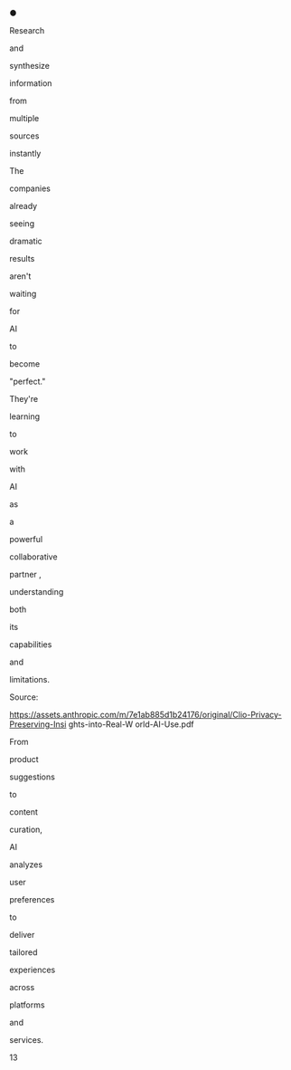 ●
 
Research
 
and
 
synthesize
 
information
 
from
 
multiple
 
sources
 
instantly
 
The
 
companies
 
already
 
seeing
 
dramatic
 
results
 
aren't
 
waiting
 
for
 
AI
 
to
 
become
 
"perfect."
 
They're
 
learning
 
to
 
work
 
with
 
AI
 
as
 
a
 
powerful
 
collaborative
 
partner ,
 
understanding
 
both
 
its
 
capabilities
 
and
 
limitations.
 
 
 
Source:
 
https://assets.anthropic.com/m/7e1ab885d1b24176/original/Clio-Privacy-Preserving-Insi
ghts-into-Real-W orld-AI-Use.pdf
 
 
From
 
product
 
suggestions
 
to
 
content
 
curation,
 
AI
 
analyzes
 
user
 
preferences
 
to
 
deliver
 
tailored
 
experiences
 
across
 
platforms
 
and
 
services.
 
 
13
 
 
